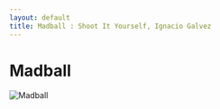 ```yaml
---
layout: default
title: Madball : Shoot It Yourself, Ignacio Galvez
---
```


# Madball

![Madball](http://assets.farmhouse.co/publishing/1-shoot-it-yourself/images/madball-1.jpg)
